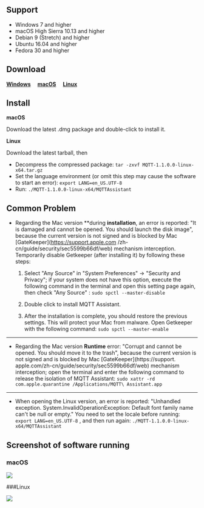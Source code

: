 ## Support

- Windows 7 and higher
- macOS High Sierra 10.13 and higher
- Debian 9 (Stretch) and higher
- Ubuntu 16.04 and higher
- Fedora 30 and higher

## Download
[**Windows**](http://www.redisant.cn/mqtt/download)
&emsp;[**macOS**](https://gitee.com/chenjing9412/mqtt-assistant-release/releases)
&emsp;[**Linux**](https://gitee.com/chenjing9412/mqtt-assistant-release/releases)



## Install

**macOS**

Download the latest .dmg package and double-click to install it.


**Linux**

Download the latest tarball, then

- Decompress the compressed package: `tar -zxvf MQTT-1.1.0.0-linux-x64.tar.gz`
- Set the language environment (or omit this step may cause the software to start an error): `export LANG=en_US.UTF-8`
- Run: `./MQTT-1.1.0.0-linux-x64/MQTTAssistant`

## Common Problem

- Regarding the Mac version **during **installation**, an error is reported: "It is damaged and cannot be opened. You should launch the disk image", because the current version is not signed and is blocked by Mac [GateKeeper](https://support.apple.com /zh-cn/guide/security/sec5599b66df/web) mechanism interception. Temporarily disable Getkeeper (after installing it) by following these steps:

     1. Select "Any Source" in "System Preferences" -> "Security and Privacy"; if your system does not have this option, execute the following command in the terminal and open this setting page again, then check "Any Source" : `sudo spctl --master-disable`
     1. Double click to install MQTT Assistant.

     1. After the installation is complete, you should restore the previous settings. This will protect your Mac from malware. Open Getkeeper with the following command: `sudo spctl --master-enable`

---

- Regarding the Mac version **Runtime** error: "Corrupt and cannot be opened. You should move it to the trash", because the current version is not signed and is blocked by Mac [GateKeeper](https://support. apple.com/zh-cn/guide/security/sec5599b66df/web) mechanism interception; open the terminal and enter the following command to release the isolation of MQTT Assistant: `sudo xattr -rd com.apple.quarantine /Applications/MQTT\ Assistant.app `

---

- When opening the Linux version, an error is reported: "Unhandled exception. System.InvalidOperationException: Default font family name can't be null or empty." You need to set the locale before running: `export LANG=en_US.UTF-8`
, and then run again: `./MQTT-1.1.0.0-linux-x64/MQTTAssistant`

## Screenshot of software running

### macOS

![](./screenshot/mac/mqtt_macOS.gif)

###Linux

![](./screenshot/linux/mqtt_linux.gif)